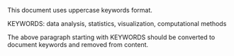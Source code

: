 This document uses uppercase keywords format.

KEYWORDS: data analysis, statistics, visualization, computational methods

The above paragraph starting with KEYWORDS should be converted to document keywords and removed from content.